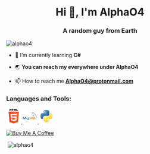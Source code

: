 <h1 align="center">Hi 👋, I'm AlphaO4</h1>
<h3 align="center">A random guy from Earth</h3>

<p align="left"> <img src="https://komarev.com/ghpvc/?username=alphao4&label=Profile%20views&color=0e75b6&style=flat" alt="alphao4" /> </p>

- 🌱 I’m currently learning **C#**

- 🌏 **You can reach my everywhere under AlphaO4**

- 📫 How to reach me **AlphaO4@protonmail.com**
</p>

<h3 align="left">Languages and Tools:</h3>
<p align="left"> <a href="https://www.w3.org/html/" target="_blank" rel="noreferrer"> <img src="https://raw.githubusercontent.com/devicons/devicon/master/icons/html5/html5-original-wordmark.svg" alt="html5" width="40" height="40"/> </a> <a href="https://www.mysql.com/" target="_blank" rel="noreferrer"> <img src="https://raw.githubusercontent.com/devicons/devicon/master/icons/mysql/mysql-original-wordmark.svg" alt="mysql" width="40" height="40"/> </a> <a href="https://www.python.org" target="_blank" rel="noreferrer"> <img src="https://raw.githubusercontent.com/devicons/devicon/master/icons/python/python-original.svg" alt="python" width="40" height="40"/> </a> </p>

<a href="https://www.buymeacoffee.com/AlphaO4" target="_blank"><img src="https://cdn.buymeacoffee.com/buttons/v2/default-blue.png" alt="Buy Me A Coffee" style="height: 60px !important;width: 217px !important;" ></a>

<p>&nbsp;<img align="center" src="https://github-readme-stats.vercel.app/api?username=alphao4&show_icons=true&locale=en&count_private=true&show_icons=true&theme=chartreuse-dark" alt="alphao4" /></p>
